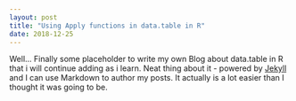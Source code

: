 ```yaml
---
layout: post
title: "Using Apply functions in data.table in R"
date: 2018-12-25
---
```


Well... Finally some placeholder to write my own Blog about data.table in R that i will continue adding as i learn. Neat thing about it - powered by [Jekyll](http://jekyllrb.com) and I can use Markdown to author my posts. It actually is a lot easier than I thought it was going to be.
